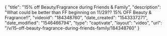 {
    "title": "15% off Beauty\/Fragrance during Friends & Family",
    "description": "What could be better than FF beginning on 11\/29?? 15% OFF Beauty & Fragrance!!",
    "videoid": "184348760",
    "date_created": "1543337271",
    "date_modified": "1546466794",
    "type": "captivate",
    "layout": "video",
    "url": "\/v\/15-off-beauty-fragrance-during-friends-family\/184348760"
}